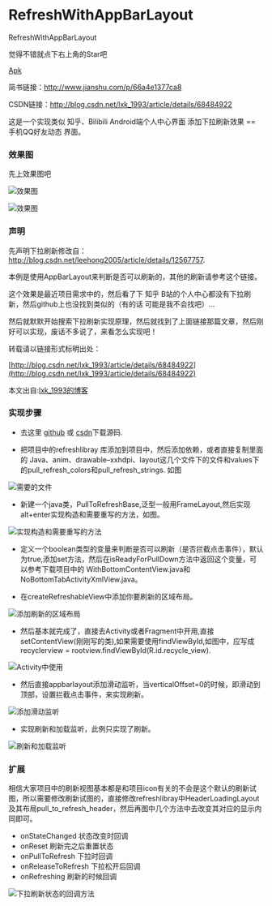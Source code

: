 # RefreshWithAppBarLayout
RefreshWithAppBarLayout

觉得不错就点下右上角的Star吧

[Apk](https://github.com/103style/RefreshWithAppBarLayout/blob/master/apk/RefreshWithAppBarLayout.apk)

简书链接：http://www.jianshu.com/p/66a4e1377ca8

CSDN链接：http://blog.csdn.net/lxk_1993/article/details/68484922


这是一个实现类似 知乎、Bilibili Android端个人中心界面 添加下拉刷新效果 == 手机QQ好友动态 界面。

### 效果图

先上效果图吧

![效果图](https://github.com/103style/RefreshWithAppBarLayout/blob/master/screenshot.gif/titleshadow_samll.gif)

![效果图](https://github.com/103style/RefreshWithAppBarLayout/blob/master/screenshot.gif/withtab_small.gif)

### 声明

先声明下拉刷新修改自：http://blog.csdn.net/leehong2005/article/details/12567757.

本例是使用AppBarLayout来判断是否可以刷新的，其他的刷新请参考这个链接。

这个效果是最近项目需求中的，然后看了下 知乎 B站的个人中心都没有下拉刷新，然后github上也没找到类似的（有的话 可能是我不会找吧）…

然后就默默开始搜索下拉刷新实现原理，然后就找到了上面链接那篇文章，然后刚好可以实现，废话不多说了，来看怎么实现吧！

转载请以链接形式标明出处：

[http://blog.csdn.net/lxk_1993/article/details/68484922](http://blog.csdn.net/lxk_1993/article/details/68484922)

本文出自:[lxk_1993的博客](http://blog.csdn.net/lxk_1993)

### 实现步骤

* 去这里 [github](https://github.com/103style/RefreshWithAppBarLayout) 或 [csdn](http://download.csdn.net/download/lxk_1993/9798704)下载源码.


* 把项目中的refreshlibray 库添加到项目中，然后添加依赖，或者直接复制里面的 Java、anim、drawable–xxhdpi、layout这几个文件下的文件和values下的pull_refresh_colors和pull_refresh_strings. 如图

![需要的文件](https://github.com/103style/RefreshWithAppBarLayout/blob/master/screenshot.gif/file/1.png)


* 新建一个java类，PullToRefreshBase,泛型一般用FrameLayout,然后实现alt+enter实现构造和需要重写的方法，如图。

![实现构造和需要重写的方法](https://github.com/103style/RefreshWithAppBarLayout/blob/master/screenshot.gif/file/2.png)


* 定义一个boolean类型的变量来判断是否可以刷新（是否拦截点击事件），默认为true,添加set方法，然后在isReadyForPullDown方法中返回这个变量，可以参考下载项目中的 WithBottomContentView.java和NoBottomTabActivityXmlView.java。


* 在createRefreshableView中添加你要刷新的区域布局。

![添加刷新的区域布局](https://github.com/103style/RefreshWithAppBarLayout/blob/master/screenshot.gif/file/3.png)


* 然后基本就完成了，直接去Activity或者Fragment中开用,直接setContentView(刚刚写的类),如果需要使用findViewById,如图中，应写成recyclerview = rootview.findViewById(R.id.recycle_view).

![Activity中使用](https://github.com/103style/RefreshWithAppBarLayout/blob/master/screenshot.gif/file/4.png)


* 然后直接appbarlayout添加滑动监听，当verticalOffset=0的时候，即滑动到顶部，设置拦截点击事件，来实现刷新。

![添加滑动监听](https://github.com/103style/RefreshWithAppBarLayout/blob/master/screenshot.gif/file/5.png)


* 实现刷新和加载监听，此例只实现了刷新。

![刷新和加载监听](https://github.com/103style/RefreshWithAppBarLayout/blob/master/screenshot.gif/file/6.png)

### 扩展

相信大家项目中的刷新视图基本都是和项目icon有关的不会是这个默认的刷新试图，所以需要修改刷新试图的，直接修改refreshlibray中HeaderLoadingLayout及其布局pull_to_refresh_header，然后再图中几个方法中去改变其对应的显示内同即可。

* onStateChanged 状态改变时回调
* onReset 刷新完之后重置状态
* onPullToRefresh 下拉时回调
* onReleaseToRefresh 下拉松开后回调
* onRefreshing 刷新的时候回调

![下拉刷新状态的回调方法](https://github.com/103style/RefreshWithAppBarLayout/blob/master/screenshot.gif/file/7.png)
